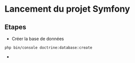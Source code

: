 # Lancement du projet Symfony

## Etapes

- Créer la base de données

```
php bin/console doctrine:database:create
```

-
